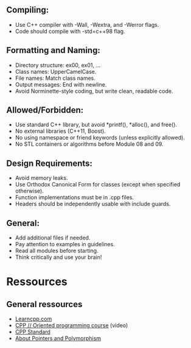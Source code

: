 ## Compiling:

- Use C++ compiler with -Wall, -Wextra, and -Werror flags.
- Code should compile with -std=c++98 flag.

## Formatting and Naming:

- Directory structure: ex00, ex01, ...
- Class names: UpperCamelCase.
- File names: Match class names.
- Output messages: End with newline.
- Avoid Norminette-style coding, but write clean, readable code.

## Allowed/Forbidden:

- Use standard C++ library, but avoid *printf(), *alloc(), and free().
- No external libraries (C++11, Boost).
- No using namespace or friend keywords (unless explicitly allowed).
- No STL containers or algorithms before Module 08 and 09.

## Design Requirements:

- Avoid memory leaks.
- Use Orthodox Canonical Form for classes (except when specified otherwise).
- Function implementations must be in .cpp files.
- Headers should be independently usable with include guards.

## General:

- Add additional files if needed.
- Pay attention to examples in guidelines.
- Read all modules before starting.
- Think critically and use your brain!

# Ressources
## General ressources
- [Learncpp.com](https://www.learncpp.com/)
- [CPP // Oriented programming course](https://www.youtube.com/watch?v=iVLQeWbgbXs&list=PL43pGnjiVwgTJg7uz8KUGdXRdGKE0W_jN) (video)
- [CPP Standard](https://isocpp.org/)
- [About Pointers and Polymorphism](https://stungeye.github.io/Programming-1-Notes/docs/11-pointers/05-pointers-and-polymorphism.html)

